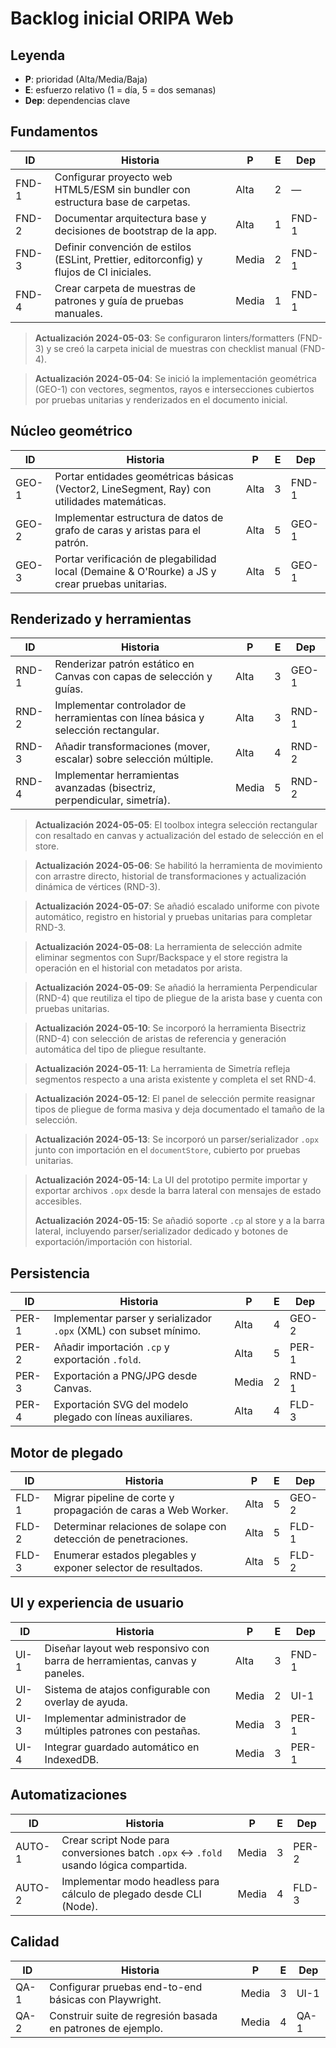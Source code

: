 # Backlog inicial ORIPA Web

## Leyenda
- **P**: prioridad (Alta/Media/Baja)
- **E**: esfuerzo relativo (1 = día, 5 = dos semanas)
- **Dep**: dependencias clave

## Fundamentos
| ID | Historia | P | E | Dep |
| --- | --- | --- | --- | --- |
| FND-1 | Configurar proyecto web HTML5/ESM sin bundler con estructura base de carpetas. | Alta | 2 | — |
| FND-2 | Documentar arquitectura base y decisiones de bootstrap de la app. | Alta | 1 | FND-1 |
| FND-3 | Definir convención de estilos (ESLint, Prettier, editorconfig) y flujos de CI iniciales. | Media | 2 | FND-1 |
| FND-4 | Crear carpeta de muestras de patrones y guía de pruebas manuales. | Media | 1 | FND-1 |

> **Actualización 2024-05-03**: Se configuraron linters/formatters (FND-3) y se creó la carpeta inicial de muestras con checklist manual (FND-4).

> **Actualización 2024-05-04**: Se inició la implementación geométrica (GEO-1) con vectores, segmentos, rayos e intersecciones cubiertos por pruebas unitarias y renderizados en el documento inicial.

## Núcleo geométrico
| ID | Historia | P | E | Dep |
| --- | --- | --- | --- | --- |
| GEO-1 | Portar entidades geométricas básicas (Vector2, LineSegment, Ray) con utilidades matemáticas. | Alta | 3 | FND-1 |
| GEO-2 | Implementar estructura de datos de grafo de caras y aristas para el patrón. | Alta | 5 | GEO-1 |
| GEO-3 | Portar verificación de plegabilidad local (Demaine & O'Rourke) a JS y crear pruebas unitarias. | Alta | 5 | GEO-1 |

## Renderizado y herramientas
| ID | Historia | P | E | Dep |
| --- | --- | --- | --- | --- |
| RND-1 | Renderizar patrón estático en Canvas con capas de selección y guías. | Alta | 3 | GEO-1 |
| RND-2 | Implementar controlador de herramientas con línea básica y selección rectangular. | Alta | 3 | RND-1 |
| RND-3 | Añadir transformaciones (mover, escalar) sobre selección múltiple. | Alta | 4 | RND-2 |
| RND-4 | Implementar herramientas avanzadas (bisectriz, perpendicular, simetría). | Media | 5 | RND-2 |

> **Actualización 2024-05-05**: El toolbox integra selección rectangular con resaltado en canvas y actualización del estado de selección en el store.

> **Actualización 2024-05-06**: Se habilitó la herramienta de movimiento con arrastre directo, historial de transformaciones y actualización dinámica de vértices (RND-3).

> **Actualización 2024-05-07**: Se añadió escalado uniforme con pivote automático, registro en historial y pruebas unitarias para completar RND-3.

> **Actualización 2024-05-08**: La herramienta de selección admite eliminar segmentos con Supr/Backspace y el store registra la operación en el historial con metadatos por arista.

> **Actualización 2024-05-09**: Se añadió la herramienta Perpendicular (RND-4) que reutiliza el tipo de pliegue de la arista base y cuenta con pruebas unitarias.

> **Actualización 2024-05-10**: Se incorporó la herramienta Bisectriz (RND-4) con selección de aristas de referencia y generación automática del tipo de pliegue resultante.

> **Actualización 2024-05-11**: La herramienta de Simetría refleja segmentos respecto a una arista existente y completa el set RND-4.

> **Actualización 2024-05-12**: El panel de selección permite reasignar tipos de pliegue de forma masiva y deja documentado el tamaño de la selección.

> **Actualización 2024-05-13**: Se incorporó un parser/serializador `.opx` junto con importación en el `documentStore`, cubierto por pruebas unitarias.

> **Actualización 2024-05-14**: La UI del prototipo permite importar y exportar archivos `.opx` desde la barra lateral con mensajes de estado accesibles.
>
> **Actualización 2024-05-15**: Se añadió soporte `.cp` al store y a la barra lateral, incluyendo parser/serializador dedicado y botones de exportación/importación con historial.

## Persistencia
| ID | Historia | P | E | Dep |
| --- | --- | --- | --- | --- |
| PER-1 | Implementar parser y serializador `.opx` (XML) con subset mínimo. | Alta | 4 | GEO-2 |
| PER-2 | Añadir importación `.cp` y exportación `.fold`. | Alta | 5 | PER-1 |
| PER-3 | Exportación a PNG/JPG desde Canvas. | Media | 2 | RND-1 |
| PER-4 | Exportación SVG del modelo plegado con líneas auxiliares. | Alta | 4 | FLD-3 |

## Motor de plegado
| ID | Historia | P | E | Dep |
| --- | --- | --- | --- | --- |
| FLD-1 | Migrar pipeline de corte y propagación de caras a Web Worker. | Alta | 5 | GEO-2 |
| FLD-2 | Determinar relaciones de solape con detección de penetraciones. | Alta | 5 | FLD-1 |
| FLD-3 | Enumerar estados plegables y exponer selector de resultados. | Alta | 5 | FLD-2 |

## UI y experiencia de usuario
| ID | Historia | P | E | Dep |
| --- | --- | --- | --- | --- |
| UI-1 | Diseñar layout web responsivo con barra de herramientas, canvas y paneles. | Alta | 3 | FND-1 |
| UI-2 | Sistema de atajos configurable con overlay de ayuda. | Media | 2 | UI-1 |
| UI-3 | Implementar administrador de múltiples patrones con pestañas. | Media | 3 | PER-1 |
| UI-4 | Integrar guardado automático en IndexedDB. | Media | 3 | PER-1 |

## Automatizaciones
| ID | Historia | P | E | Dep |
| --- | --- | --- | --- | --- |
| AUTO-1 | Crear script Node para conversiones batch `.opx` ↔ `.fold` usando lógica compartida. | Media | 3 | PER-2 |
| AUTO-2 | Implementar modo headless para cálculo de plegado desde CLI (Node). | Media | 4 | FLD-3 |

## Calidad
| ID | Historia | P | E | Dep |
| --- | --- | --- | --- | --- |
| QA-1 | Configurar pruebas end-to-end básicas con Playwright. | Media | 3 | UI-1 |
| QA-2 | Construir suite de regresión basada en patrones de ejemplo. | Media | 4 | QA-1 |
